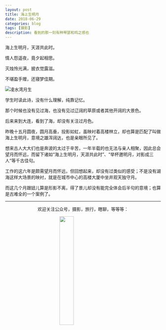 ```yaml
---
layout: post
title: 海上生明月
date: 2018-06-29
categories: blog
tags: [摄影]
description: 看到的那一刻有种琴瑟和鸣之感也
---
```


<style>
img{
  display:block;
  margin:0
  auto;
}
</style>

<meta name="referrer" content="never">

海上生明月，天涯共此时。

情人怨遥夜，竟夕起相思。

灭烛怜光满，披衣觉露滋。

不堪盈手赠，还寝梦佳期。

![凌水湾月生][1]

学生时读此诗，没有什么理解，纯靠记忆。

那个时候也没有见过海，也没有见过辽阔的草原或者其他开阔的大景色。

后来来到大连，看到了海，却没有关注过月色。

昨晚十五月圆夜，圆月高垂，投影如虹，虽映衬着高楼林立，却也算是匹配了叫做海上生明月，意境之雄浑阔达，也是亲眼所见了。

想来古人大大们也是奔波的太过于辛苦，一年半载的也无法与亲人相聚，因此总会望月而怀远，而留下诸如“海上生明月，天涯共此时”、“举杯邀明月，对影成三人”等千古佳句。

工作的这六年是颇需望月而怀远，但回想起来，却没有过类似的感受；不是没有湖海这样大场景的映衬，就是在城市中心的高楼大厦中坐井观天独守月。

而这几个月跟妞儿算是形影不离，得了景儿却没有能完全体会后半句的意境；也算是古难全的一个案例了。

------------
<p align="center">欢迎关注公众号，摄影，旅行，瞎聊，等等等：</p>
<img src="https://mmbiz.qpic.cn/mmbiz_jpg/QqiaFS6NT0eD1g2UjYu4VfCGHmbhgVqOAnNnJQfN7ZhRVUCopYOsfpPtIEB95VNEqu8trAxJXzGDg01ka6z6wzQ/0?wx_fmt=jpeg" width="30%" />

  [1]: https://mmbiz.qpic.cn/mmbiz_jpg/QqiaFS6NT0eCnzGQofzLjA9KAnHw3GCk5EulgQbHOOGE0pSVAkGN2LZLB9jUvfJlOKKN0Y6xUrlwTIrToibUibHZA/0?wx_fmt=jpeg


